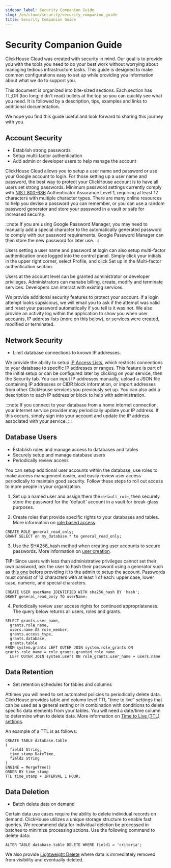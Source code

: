 ```yaml
---
sidebar_label: Security Companion Guide
slug: /en/cloud/security/security_companion_guide
title: Security Companion Guide
---
```

# Security Companion Guide

ClickHouse Cloud was created with security in mind. Our goal is to provide you with the tools you need to do your best work without worrying about
managing tedious infrastructure tasks. This guide is designed to make common configurations easy to set up while providing you information about 
what we do to support you.

This document is organized into bite-sized sections. Each section has TL;DR (too long; didn't read) bullets at the top so you can quickly see what you
need. It is followed by a description, tips, examples and links to additional documentation.

We hope you find this guide useful and look forward to sharing this journey with you.

## Account Security
- Establish strong passwords
- Setup multi-factor authentication
- Add admin or developer users to help manage the account

ClickHouse Cloud allows you to setup a user name and password or use your Google account to login. For those setting up a user name and password, the 
best way to protect your ClickHouse account is to have all users set strong passwords. Minimum password settings currently comply with 
[NIST 800-63B](https://pages.nist.gov/800-63-3/sp800-63b.html#sec4) Authenticator Assurance Level 1, requiring at least 12 characters with multiple 
character types. There are many online resources to help you devise a password you can remember, or you can use a random password generator and 
store your password in a vault or safe for increased security. 

:::note 
If you are using Google Password Manager, you may need to manually add a special character to the automatically generated password
to comply with our password requirements. Google Password Manager can then store the new password for later use.
:::

Users setting a user name and password at login can also setup multi-factor authentication once logged into the control panel. Simply click your
initials in the upper right corner, select Profile, and click Set up in the Multi-factor authentication section.

Users at the account level can be granted administrator or developer privileges. Administrators can manabe billing, create, modify and 
terminate services. Developers can interact with existing services.

We provide additional security features to protect your account. If a login attempt looks supsicious, we will email you to ask if the attempt was
valid and reset your password automatically if you tell is it was not. We also provide an activity log within the application to show you when user 
accounts, IP address lists (more on this below), or services were created, modified or terminated.

## Network Security
- Limit database connections to known IP addresses.

We provide the ability to setup [IP Access Lists](/docs/en/cloud/security/ip-access-list.md), which restricts connections to your database to 
specific IP addresses or ranges. This feature is part of the initial setup or can be configured later by clicking on your service, then the Security tab. You can input IP addresses manually, 
upload a JSON file containing IP addresses or CIDR block information, or import addresses from other ClickHouse services you previously set up. 
You can also add a description to each IP address or block to help with administration.

:::note
If you connect to your database from a home internet connection, your internet service provider may periodically update your IP address. If this occurs,
simply sign into your account and update the IP address associated with your service.
:::

## Database Users
- Establish roles and manage access to databases and tables
- Securely setup and manage database users
- Periodically review access

You can setup additional user accounts within the database, use roles to make access management easier, and easily review user access periodically
to maintain good security. Follow these steps to roll out access to more people in your organization.
1. Set up a named user and assign them the `default_role`, then securely store the password for the 'default' account in a vault for break-glass purposes.

2. Create roles that provide specific rights to your databases and tables. 
More information on [role based access](/docs/en/sql-reference/statements/create/role).
``` 
CREATE ROLE general_read_only;
GRANT SELECT on my_database.* to general_read_only;
```

3. Use the SHA256_hash method when creating user accounts to secure passwords. More information on [user creation](/docs/en/sql-reference/statements/create/user).

**TIP:** Since users with less than administrative privileges cannot set their own password, ask the user to hash their password using a generator
such as [this one](https://tools.keycdn.com/sha256-online-generator) before providing it to the admin to setup the account. Passwords must consist of
12 characters with at least 1 of each: upper case, lower case, numeric, and special characters.

``` 
CREATE USER userName IDENTIFIED WITH sha256_hash BY 'hash';
GRANT general_read_only TO userName;
```

4. Periodically review user access rights for continued appropriateness. The query below returns all users, roles and grants.

```
SELECT grants.user_name,
  grants.role_name,
  users.name AS role_member,
  grants.access_type,
  grants.database,
  grants.table
FROM system.grants LEFT OUTER JOIN system.role_grants ON grants.role_name = role_grants.granted_role_name
  LEFT OUTER JOIN system.users ON role_grants.user_name = users.name
```

## Data Retention
- Set retention schedules for tables and columns

Attimes you will need to set automated policies to periodically delete data. ClickHouse provides table and column level TTL "time to live" settings that
can be used as a general setting or in combination with conditions to delete specific data elements from your tables. You will need a date/time column
to determine when to delete data. More information on [Time to Live (TTL) settings](/docs/en/engines/table-engines/mergetree-family/mergetree/#table_engine-mergetree-ttl.md).

An example of a TTL is as follows:
```
CREATE TABLE database.table
(
  field1 String,
  time_stamp DateTime,
  field2 String
)
ENGINE = MergeTree()
ORDER BY time_stamp
TTL time_stamp + INTERVAL 1 HOUR;
```

## Data Deletion
- Batch delete data on demand

Certain data use cases require the ability to delete individual records on demand. ClickHouse utilizes a unique storage structure to enable fast queries.
We recommend data for individual deletion be processed in batches to minimize processing actions. Use the following command to delete data:
```
ALTER TABLE database.table DELETE WHERE field1 = 'criteria';
```
We also provide [Lightweight Delete](/docs/en/sql-reference/statements/delete/#lightweight-delete-internals.md) where data is immediately removed from visibility and eventually deleted.
